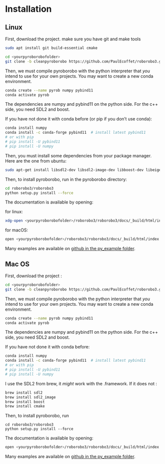# Installation

## Linux

First, download the project. make sure you have git and make tools

```bash
sudo apt install git build-essential cmake 
```

```bash
cd <yourpyroborobofolder>
git clone -b cleanpyroborobo https://github.com/PaulEcoffet/roborobo3.git
```

Then, we must compile pyroborobo with the python interpreter that *you* intend to use for your own projects. You may want to create a new conda environment.

```bash
conda create --name pyrob numpy pybind11
conda activate pyrob
```

The dependencies are numpy and pybind11 on the python side. For the c++ side, you need SDL2 and boost.

If you have not done it with conda before (or pip if you don’t use conda):

```bash
conda install numpy
conda install -c conda-forge pybind11  # install latest pybind11
# or with pip
# pip install -U pybind11
# pip install -U numpy
```

Then, you must install some dependencies from your package manager. Here are the one from ubuntu:

```bash
sudo apt-get install libsdl2-dev libsdl2-image-dev libboost-dev libeigen3-dev
```

Then, to install pyroborobo, run in the pyroborobo directory:

```bash
cd roborobo3/roborobo3
python setup.py install --force
```

The documentation is available by opening:

for linux:

```bash
xdg-open <yourpyroborobofolder>/roborobo3/roborobo3/docs/_build/html/index.html
```

for macOS:

```bash
open <yourpyroborobofolder>/roborobo3/roborobo3/docs/_build/html/index.html
```

Many examples are available
on [github in the py_example folder](https://github.com/PaulEcoffet/roborobo3/tree/cleanpyroborobo/roborobo3/py_example).

## Mac OS

First, download the project :

```bash
cd <yourpyroborobofolder>
git clone -b cleanpyroborobo https://github.com/PaulEcoffet/roborobo3.git
```

Then, we must compile pyroborobo with the python interpreter that *you* intend to use for your own projects. You may want to create a new conda environment.

```bash
conda create --name pyrob numpy pybind11
conda activate pyrob
```

The dependencies are numpy and pybind11 on the python side. For the c++ side, you need SDL2 and boost.

If you have not done it with conda before:

```bash
conda install numpy
conda install -c conda-forge pybind11  # install latest pybind11
# or with pip
# pip install -U pybind11
# pip install -U numpy
```

I use the SDL2 from brew, it *might* work with the .framework. If it does not :

```bash
brew install sdl2
brew install sdl2_image
brew install boost
brew install cmake
```



Then, to install pyroborobo, run

```
cd roborobo3/roborobo3
python setup.py install --force
```


The documentation is available by opening:

```bash
open <yourpyroborobofolder>/roborobo3/roborobo3/docs/_build/html/index.html
```

Many examples are available
on [github in the py_example folder](https://github.com/PaulEcoffet/roborobo3/tree/cleanpyroborobo/roborobo3/py_example).
